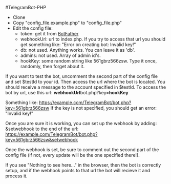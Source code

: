 #TelegramBot-PHP

  * Clone
  * Copy "config_file.example.php" to "config_file.php"
  * Edit the config file:
    * token: get it from [BotFather](https://telegram.me/BotFather)
    * webhookUrl: url to index.php. If you try to access that url you should get something like: "Error on creating bot: Invalid key!"
    * db: not used. Anything works. You can leave it as 'db'.
    * admins: not used. Array of admin id's.
    * hookKey: some random string like 561gbrz566zsw. Type it once, randomly, then forget about it.


If you want to test the bot, uncomment the second part of the config file and set $testId to your id.
Then access the url where the bot is located. You should receive a message to the account specified in $testId.
To access the bot by url, use this url: **webhookUrl**bot.php?key=**hookKey**

Something like: https://example.com/TelegramBot/bot.php?key=561gbrz566zsw
If the key is not specified, you should get an error: "Invalid key!"

Once you are sure it is working, you can set up the webhook by adding: &setwebhook
to the end of the url:
https://example.com/TelegramBot/bot.php?key=561gbrz566zsw&setwebhook

Once the webhook is set, be sure to comment out the second part of the config file (if not, every update will be the one specified there!).


If you see "Nothing to see here..." in the browser, then the bot is correctly setup, and if the webhook points to that url the bot will recieve it and process it.
